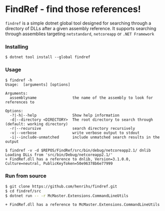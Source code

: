 # FindRef - find those references!

`findref` is a simple dotnet global tool designed for searching through a directory of DLLs after a given assembly reference. It supports searching through assemblies targeting `netstandard`, `netcoreapp` or `.NET Framework`

### Installing
```
$ dotnet tool install --global findref
```

### Usage
```
$ findref -h
Usage:  [arguments] [options]

Arguments:
  assemblyname                the name of the assembly to look for references to

Options:
  -?|-h|--help                Show help information
  -d|--directory <DIRECTORY>  The root directory to search through (default: working directory)
  -r|--recursive              search directory recursively
  -v|--verbose                write verbose output to stdout
  -i|--include-unmatched      include unmatched search results in the output

$ findref -v -d $REPOS/FindRef/src/bin/debug/netcoreapp2.1/ dnlib
Loading DLLs from 'src/bin/Debug/netcoreapp2.1/'
+ FindRef.dll has a reference to dnlib, Version=3.1.0.0, Culture=neutral, PublicKeyToken=50e96378b6e77999
```

### Run from source
```sh
$ git clone https://github.com/henrihs/findref.git
$ cd findref/src
$ dotnet run -- -r McMaster.Extensions.CommandLineUtils

+ FindRef.dll has a reference to McMaster.Extensions.CommandLineUtils
```